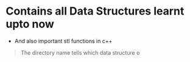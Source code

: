 # Contains all Data Structures learnt upto now

* And also important stl functions in c++

>The directory name tells which data structure o